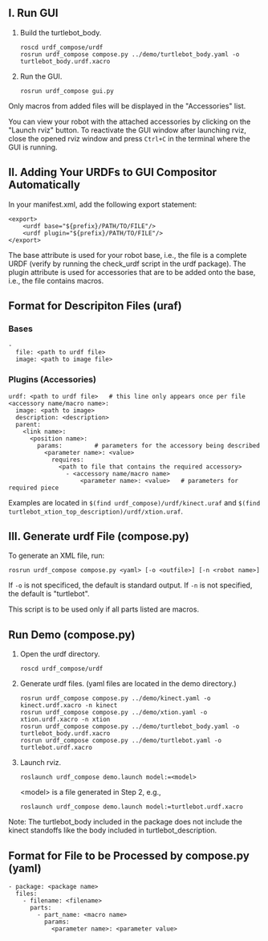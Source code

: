 I. Run GUI
----------

1. Build the turtlebot_body.

    ```
    roscd urdf_compose/urdf
    rosrun urdf_compose compose.py ../demo/turtlebot_body.yaml -o turtlebot_body.urdf.xacro
    ```

2. Run the GUI.

    ```
    rosrun urdf_compose gui.py
    ```

Only macros from added files will be displayed in the "Accessories" list.

You can view your robot with the attached accessories by clicking on the
"Launch rviz" button. To reactivate the GUI window after launching rviz, close
the opened rviz window and press `Ctrl+C` in the terminal where the GUI is
running.



II. Adding Your URDFs to GUI Compositor Automatically
-----------------------------------------------------

In your manifest.xml, add the following export statement:

    <export>
        <urdf base="${prefix}/PATH/TO/FILE"/>
        <urdf plugin="${prefix}/PATH/TO/FILE"/>
    </export>

The base attribute is used for your robot base, i.e., the file is a complete
URDF (verify by running the check_urdf script in the urdf package). The
plugin attribute is used for accessories that are to be added onto the base,
i.e., the file contains macros.


Format for Descripiton Files (uraf)
-----------------------------------

### Bases

    -
      file: <path to urdf file>
      image: <path to image file>

### Plugins (Accessories)

    urdf: <path to urdf file>   # this line only appears once per file
    <accessory name/macro name>:
      image: <path to image>
      description: <description>
      parent:
        <link name>:
          <position name>:
            params:         # parameters for the accessory being described
              <parameter name>: <value>
                requires:
                  <path to file that contains the required accessory>
                    - <accessory name/macro name>
                        <parameter name>: <value>   # parameters for required piece

Examples are located in `$(find urdf_compose)/urdf/kinect.uraf` and
`$(find turtlebot_xtion_top_description)/urdf/xtion.uraf`.



III. Generate urdf File (compose.py)
------------------------------------

To generate an XML file, run:

    rosrun urdf_compose compose.py <yaml> [-o <outfile>] [-n <robot name>]

If `-o` is not specificed, the default is standard output. If `-n` is not
specified, the default is "turtlebot".

This script is to be used only if all parts listed are macros.


Run Demo (compose.py)
---------------------

1. Open the urdf directory.

    ```
    roscd urdf_compose/urdf
    ```

2. Generate urdf files. (yaml files are located in the demo directory.)

    ```
    rosrun urdf_compose compose.py ../demo/kinect.yaml -o kinect.urdf.xacro -n kinect
    rosrun urdf_compose compose.py ../demo/xtion.yaml -o xtion.urdf.xacro -n xtion
    rosrun urdf_compose compose.py ../demo/turtlebot_body.yaml -o turtlebot_body.urdf.xacro
    rosrun urdf_compose compose.py ../demo/turtlebot.yaml -o turtlebot.urdf.xacro
    ```

3. Launch rviz.

    ```
    roslaunch urdf_compose demo.launch model:=<model>
    ```

   &lt;model&gt; is a file generated in Step 2, e.g.,

    ```
    roslaunch urdf_compose demo.launch model:=turtlebot.urdf.xacro
    ```

Note: The turtlebot_body included in the package does not include the kinect
      standoffs like the body included in turtlebot_description.


Format for File to be Processed by compose.py (yaml)
----------------------------------------------------

    - package: <package name>
      files:
        - filename: <filename>
          parts:
            - part_name: <macro name>
              params:
                <parameter name>: <parameter value>
